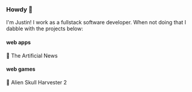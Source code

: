 ### Howdy 🤠
I'm Justin! I work as a fullstack software developer. When not doing that I dabble with the projects below:

#### web apps
🤖 The Artificial News

#### web games
👾 Alien Skull Harvester 2

